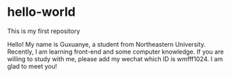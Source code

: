 # hello-world
This is my first repository

Hello! My name is Guxuanye, a student from Northeastern University. Recently, I am learning front-end and some computer knowledge. If you are willing to study with me, please add my wechat which ID is wmfff1024. I am glad to meet you!
